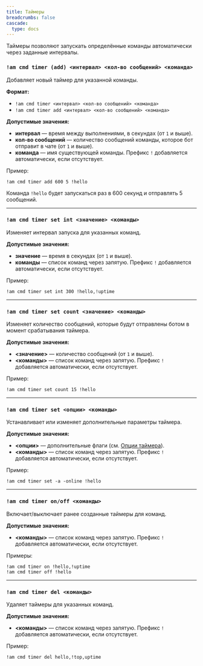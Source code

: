```yaml
---
title: Таймеры
breadcrumbs: false
cascade:
  type: docs
---
```


Таймеры позволяют запускать определённые команды автоматически через заданные интервалы.

### `!am cmd timer (add) <интервал> <кол-во сообщений> <команда>`
Добавляет новый таймер для указанной команды. 

**Формат:**
- `!am cmd timer <интервал> <кол-во сообщений> <команда>`
- `!am cmd timer add <интервал> <кол-во сообщений> <команда>`

**Допустимые значения:**
- **интервал** — время между выполнениями, в секундах (от `1` и выше).
- **кол-во сообщений** — количество сообщений команды, которое бот отправит в чате (от `1` и выше).
- **команда** — имя существующей команды. Префикс `!` добавляется автоматически, если отсутствует.

Пример:
```text
!am cmd timer add 600 5 !hello
```
Команда `!hello` будет запускаться раз в 600 секунд и отправлять 5 сообщений.

---

### `!am cmd timer set int <значение> <команды>`
Изменяет интервал запуска для указанных команд.

**Допустимые значения:**
- **значение** — время в секундах (от `1` и выше).
- **команды** — список команд через запятую. Префикс `!` добавляется автоматически, если отсутствует.

Пример:
```text
!am cmd timer set int 300 !hello,!uptime
```

---

### `!am cmd timer set count <значение> <команды>`
Изменяет количество сообщений, которые будут отправлены ботом в момент срабатывания таймера.

**Допустимые значения:**
- **<значение>** — количество сообщений (от `1` и выше).
- **<команды>** — список команд через запятую. Префикс `!` добавляется автоматически, если отсутствует.

Пример:
```text
!am cmd timer set count 15 !hello
```

---

### `!am cmd timer set <опции> <команды>`
Устанавливает или изменяет дополнительные параметры таймера.

**Допустимые значения:**
- **<опции>** — дополнительные флаги (см. [Опции таймера](#опции-таймера)).
- **<команды>** — список команд через запятую. Префикс `!` добавляется автоматически, если отсутствует.

Пример:
```text
!am cmd timer set -a -online !hello
```

---

### `!am cmd timer on/off <команды>`
Включает/выключает ранее созданные таймеры для команд.

**Допустимые значения:**
- **<команды>** — список команд через запятую. Префикс `!` добавляется автоматически, если отсутствует.

Примеры:
```text
!am cmd timer on !hello,!uptime
!am cmd timer off !hello
```

---

### `!am cmd timer del <команды>`
Удаляет таймеры для указанных команд.

**Допустимые значения:**
- **<команды>** — список команд через запятую. Префикс `!` добавляется автоматически, если отсутствует.

Пример:
```text
!am cmd timer del hello,!top,uptime
```